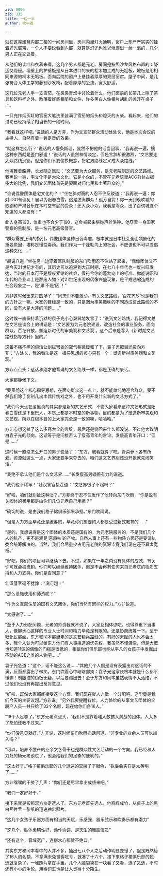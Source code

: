 ```yaml
---
aid: 0006
zid: 335
title: 一边一半
author: 吹牛者

---
```




  就在这座建筑内部二楼的一间房间里，房间内里灯火通明，窗户上却严严实实的挂着遮光窗帘，一个人不要说看到内部，就算是灯光也难以泄漏出一丝一毫的，几个男人正在交谈着。

  从他们的谈吐和衣着来看，这几个男人都是元老。房间是按照沙龙风格布置的：舒适又隐秘。墙壁上的护壁板是从日本进口的来的桧木加工成的无垢板，地板是用相同来源的桐木无垢板。面向后院的窗户上悬挂着厚厚的双层窗帘。屋子中间，是几张符合人体工学的藤制沙发椅，配着厚厚的坐垫，宽大舒适。

  这几位元老人手一支雪茄，在袅袅青烟中讨论着什么。他们面前的长茶几上除了茶具和饮料杯之外，散落着好些相册和文件，许多黑白人像相片胡乱的摊开在桌子上。

  一只充作烟灰缸的官窑大笔洗里装满了雪茄的烟头和熄灭的火柴。看起来，他们的讨论已经持续了相当长的一段时间。

  “我看就这样吧。”说话的人是方非，作为文宣部群众活动处处长，他是本次会议的主持人，自然有着一锤定音的效果。

  “就这样怎么行？”说话的人慢条斯理，显然不把他的话当回事，“我再说一遍，搞这种东西就是歪门邪道！”说话的人虽然神情淡定，但是言辞却很激烈，“文艺要走大众路线没错，但是你们不要偷换概念，把宅男路线定义成大众路线。”

  他挥舞着胳膊，长发随之飘动：“文艺要为大众服务，是元老院制定的文艺路线。我再说一遍，宅文化不是大众文化，它是小众的，不管在元老院里ACG群体占据多大的比例，我们文艺团体首先是要面对归化民和土著群众的。”

  “谁说偶像团体是宅文化的？！”坐在斜对面的人忍不住反驳道：“我再说一遍：你对ID01有偏见！自以为阳春白雪，这是脱离群众！孤芳自赏！你一天到晚吹嘘的歌剧和严肃音乐在本时空有屁的受众！还大众小众，我看是零众，出了百仞城连个知道的人都没有！”

  此人身高190，体重也不会少于190，这会喊起来堪称声若洪钟。他穿着一身国家警察的黑制服，是一名元老高级警官。

  “群众需要正确的指引，偶像团体这种日音毒瘤，根本就是日本社会全面颓废化的重要原因，堪称是慢性毒药。我们作为一个蓬勃向上的社会，不应该也不可以提倡这种文化……”

  “胡说八道，”坐在另一边穿着军队制服的东门吹雨忍不住站了起来，“偶像团体又不是今天21世纪才有的，其历史可以追溯到大正时期，在七八十年代也一度兴旺发达，当时的日本可不是颓废紧缩的社会，很符合你的蓬勃向上的标准。你能说昭和年代的企业斗士是颓废人物？对21世纪出现的偶像兴盛现象，是平成通缩造成的社会现象之一，是‘果’不是‘因’！”

  方非这时候出来打圆场了：“同志们不要激动，有关文艺路线，‘百花齐放’也是我们的方针之一嘛。大家的目标是一致的，只是囡为审美趣味的不同造成彼此路线的不同，没有大是大非的问题……”

  这时候一直保持着沉默的袁子光小心翼翼地发言了：“说到文艺路线，我记得文总在文艺座谈会上的讲话是：‘文艺要为为元老院建设、改造社会的事业服务，面向群众，百花齐放，塑造新时代的审美观和文艺观’。这个后来是写入《新时期文艺路线指导方针》里的。”

  这番不痛不痒的谈话让剑拔弩张的空气稍微缓和了下，袁子光把目光投向方非：“方处长，我的看法是这一指导思想的核心只有一个：塑造新得审美观和文艺观。”

  方非点点头：这话和刚才他背诵的文艺路线一样，都是正确的废话。

  大家都静候下文。

  “要贯彻这个核心指导思想，在面向群众这一点上，就不能单纯地迎合群众。要不然我们除了复制几出木偶传统戏之外，也不用开发什么新的文艺方式了。”

  “我们今天坐在这里谈的其实都是新的文艺形式，不管大家看来这种文艺形式是阳春白雪还是下里巴人，本质上都是本时空的新事物，目的都是为了塑造新审美观和文艺观，所以在根本目的上大家完全是一致的嘛，哈哈哈。”

  方非心想这扯了这么多高大全的言辞，最后还是绕回来什么都没说。不过他大致明白袁子光的倾向。这话等于是间接否认了瘦高青年的言论。发瘦高青年开口：“但是……”

  这时候一直没怎么开口的男子说话了：“东方，我看就算了吧。青菜萝卜各有所爱。资源就这么一点，大家还要争来夺去的，咱们这文艺界别还没开张就先闹笑话。”

  “我绝不承认他们是什么文艺界……”长发瘦高男铿锵有力的说道。

  “我们也不稀罕！”壮汉警官接茬道：“文艺界很了不起吗？”

  “好啦，咱们就别扯这种淡了。”方非终于忍不住发作了他转向东门吹雨，“你是说有关团体的费用都是由你们几位元老自己承担？”

  “确切的说，是由我们格子裙俱乐部来承担。”东门吹雨说。

  “但是人力方面毕竟还是统筹的，毕竟你们想要的人都是受过新式教育的……”

  “是的。我想说得是这个团体的本质还是国有的，为元老院服务的，不是我们几个人的私产，更不是满足‘恶趣味’的产物。自然人事上还有一些物质方面还是要请执委会统筹解决的。当然，我们会尽量少占用元老院的资源毕竟我们现在还不算太宽裕。”

  “好吧，你们的项目可以继续下去。不过，如果在一年之内没有具体的成效，有关许可就会被撤销，你们可以继续维持团体，但是不会再有任何来自元老院的物质支持和人力支持。你们是否同意？”

  壮汉警官毫不犹豫：“没问题！”

  “那么设施使用和师资呢？”

  “作为文宣部注册的国有文艺团体，你们当然有同样的权力。”方非说道。

  “太感谢了……”

  “至于人力分配问题，元老的师资我就不说了，大家互相体谅吧。也得尊重下当事人，像柳水心这样的专业人士时间和精力毕竟是有限的。还是协商统筹一下。至于归化民那面，东方和冈本那里走的是文艺精兵路线的，有好的天赋的人也不会太多，我个人认为可以给东方他们有人事挑选的优先权。我虽然不懂偶像，但是大概也知道11区的偶像的门槛是很低的，相信你们俱乐部也能从平凡的女孩子中发掘出不动的ACE之类的人物吧……”

  袁子光急道：“这个，话不能这么说……”其他几个人倒是没有表露出对这话的不满，反而都露出了微笑。东门吹雨心中暗暗鄙夷：袁子光这家伙根本就是什么都不懂嘛！制服控的伪饭无疑，以后要踢出去！至于东方和冈本虽然表情不太活络，不过他们也没有再提出反对意见。

  “好啦，既然大家都能接受这个方案，我们现在就人力做一个分配吧。这毕竟是我们今天的主要议题。”方非说，“另外我要提醒各位，人力处给的从事文艺团体的全脱产人员一共只给了32个名额，现在给你们各16人。”

  “16个人足够了。”东方元老点点头，“我们不是靠着堆人数搞人海战的团体。人太多了恐怕还教不过来。”

  “你们没意见就好，”方非说，这时候东门吹雨插话问道，“非专业的业余人员可以加入吗？”

  “可以，培养不脱产的业余文艺骨干也是群众性文艺活动的一个方向。我已经和人力处的杨元老谈过了，他会给我们的足够的便利的。”

  “这太好了。”格子裙俱乐部的几个迅速的交换了下眼色，“执委会实在是太英明了……”

  方非嘿嘿的干笑了几声：“你们还是尽早拿出成绩来吧。”

  “我们一定好好干。”

  接下来就是按照双方协定选人了。东方元老首先选人，他胸有成竹，从桌子上的黑白照片里一张纸的迅速抽出照片。

  “这几个女孩子乐器方面有相当的天赋，乐感强，器乐弦乐和吹奏乐都有潜力”

  “这几个，肢体柔韧性好，动作协调，是天生的舞蹈演员”

  “还有这个，音域宽广，连柳水心都赞不绝口。”

  其实东方和冈本看中的人并不多，抽出七八个人之后动作明显变慢了，但是既然给了16人的名额，不拿满未免觉得吃亏，就凑了十六个。接下来格子裙俱乐部的甄选就复杂了，一堆照片拿在手里，几个人脑袋凑在一块看了又看，选了又选，不时还有小小的争论，用得词汇也是让人觉得十分陌生。



